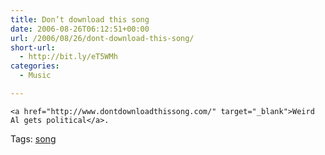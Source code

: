 ```yaml
---
title: Don’t download this song
date: 2006-08-26T06:12:51+00:00
url: /2006/08/26/dont-download-this-song/
short-url:
  - http://bit.ly/eT5WMh
categories:
  - Music

---
```

<div class='microid-mailto+http:sha1:9fe55026ef79c11b742e4920cd54736d3d419304'>
  
    <a href="http://www.dontdownloadthissong.com/" target="_blank">Weird Al gets political</a>.
  
</div>

<div class="st-post-tags">
  Tags: <a href="http://www.cavort.org/tag/song/" title="song" rel="tag">song</a><br />
</div>